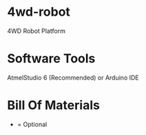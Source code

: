 4wd-robot
========

4WD Robot Platform


Software Tools
=================

AtmelStudio 6 (Recommended) or Arduino IDE


Bill Of Materials
=================
* = Optional
